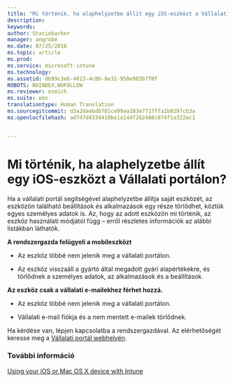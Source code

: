 ```yaml
---
title: "Mi történik, ha alaphelyzetbe állít egy iOS-eszközt a Vállalati portálon? | Microsoft Intune"
description: 
keywords: 
author: Staciebarker
manager: angrobe
ms.date: 07/25/2016
ms.topic: article
ms.prod: 
ms.service: microsoft-intune
ms.technology: 
ms.assetid: db99c3eb-4813-4c8b-8e32-958e983b7f0f
ROBOTS: NOINDEX,NOFOLLOW
ms.reviewer: esmich
ms.suite: ems
translationtype: Human Translation
ms.sourcegitcommit: d3a2daebdb781ce99aa103e7717ffa1b0297cb3a
ms.openlocfilehash: ad747d4334419be1a144f262486c874f1a322ac1


---
```



# Mi történik, ha alaphelyzetbe állít egy iOS-eszközt a Vállalati portálon?

Ha a vállalati portál segítségével alaphelyzetbe állítja saját eszközét, az eszközön található beállítások és alkalmazások egy része törlődhet, köztük egyes személyes adatok is. Az, hogy az adott eszközön mi történik, az eszköz használati módjától függ – erről részletes információk az alábbi listákban láthatók.

**A rendszergazda felügyeli a mobileszközt**

-   Az eszköz többé nem jelenik meg a vállalati portálon.

-   Az eszköz visszaáll a gyártó által megadott gyári alapértékekre, és törlődnek a személyes adatok, az alkalmazások és a beállítások.

**Az eszköz csak a vállalati e-mailekhez férhet hozzá.**

-   Az eszköz többé nem jelenik meg a vállalati portálon.

-   Vállalati e-mail fiókja és a nem mentett e-mailek törlődnek.

Ha kérdése van, lépjen kapcsolatba a rendszergazdával. Az elérhetőségét keresse meg a [Vállalati portál webhelyén](http://portal.manage.microsoft.com).

### További információ
[Using your iOS or Mac OS X device with Intune](using-your-ios-or-mac-os-x-device-with-intune.md)



<!--HONumber=Aug16_HO4-->


